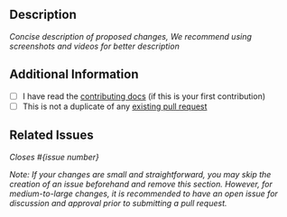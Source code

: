 ## Description

_Concise description of proposed changes, We recommend using screenshots and videos for better description_

## Additional Information

- [ ] I have read the [contributing docs](/Cryptoineer/scaffold-eth-2-noir/blob/main/CONTRIBUTING.md) (if this is your first contribution)
- [ ] This is not a duplicate of any [existing pull request](https://github.com/Cryptoineer/scaffold-eth-2-noir/pulls)

## Related Issues

_Closes #{issue number}_

_Note: If your changes are small and straightforward, you may skip the creation of an issue beforehand and remove this section. However, for medium-to-large changes, it is recommended to have an open issue for discussion and approval prior to submitting a pull request._
